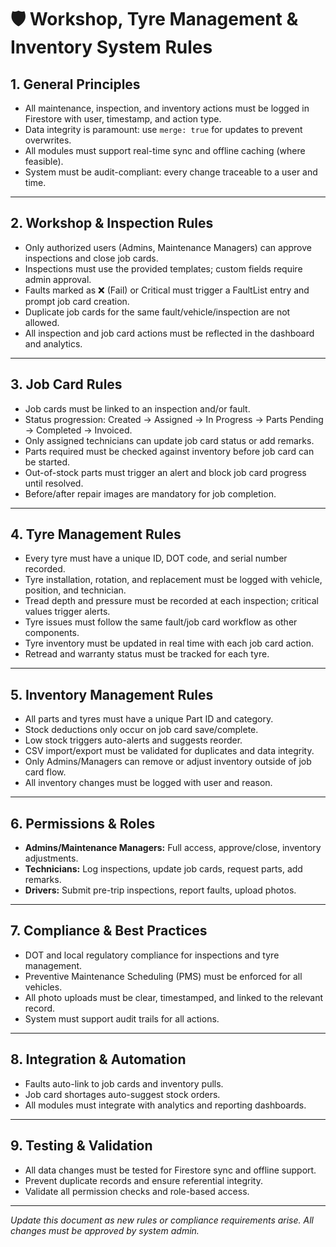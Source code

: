 # 🛡️ Workshop, Tyre Management & Inventory System Rules

## 1. General Principles
- All maintenance, inspection, and inventory actions must be logged in Firestore with user, timestamp, and action type.
- Data integrity is paramount: use `merge: true` for updates to prevent overwrites.
- All modules must support real-time sync and offline caching (where feasible).
- System must be audit-compliant: every change traceable to a user and time.

---

## 2. Workshop & Inspection Rules
- Only authorized users (Admins, Maintenance Managers) can approve inspections and close job cards.
- Inspections must use the provided templates; custom fields require admin approval.
- Faults marked as ❌ (Fail) or Critical must trigger a FaultList entry and prompt job card creation.
- Duplicate job cards for the same fault/vehicle/inspection are not allowed.
- All inspection and job card actions must be reflected in the dashboard and analytics.

---

## 3. Job Card Rules
- Job cards must be linked to an inspection and/or fault.
- Status progression: Created → Assigned → In Progress → Parts Pending → Completed → Invoiced.
- Only assigned technicians can update job card status or add remarks.
- Parts required must be checked against inventory before job card can be started.
- Out-of-stock parts must trigger an alert and block job card progress until resolved.
- Before/after repair images are mandatory for job completion.

---

## 4. Tyre Management Rules
- Every tyre must have a unique ID, DOT code, and serial number recorded.
- Tyre installation, rotation, and replacement must be logged with vehicle, position, and technician.
- Tread depth and pressure must be recorded at each inspection; critical values trigger alerts.
- Tyre issues must follow the same fault/job card workflow as other components.
- Tyre inventory must be updated in real time with each job card action.
- Retread and warranty status must be tracked for each tyre.

---

## 5. Inventory Management Rules
- All parts and tyres must have a unique Part ID and category.
- Stock deductions only occur on job card save/complete.
- Low stock triggers auto-alerts and suggests reorder.
- CSV import/export must be validated for duplicates and data integrity.
- Only Admins/Managers can remove or adjust inventory outside of job card flow.
- All inventory changes must be logged with user and reason.

---

## 6. Permissions & Roles
- **Admins/Maintenance Managers:** Full access, approve/close, inventory adjustments.
- **Technicians:** Log inspections, update job cards, request parts, add remarks.
- **Drivers:** Submit pre-trip inspections, report faults, upload photos.

---

## 7. Compliance & Best Practices
- DOT and local regulatory compliance for inspections and tyre management.
- Preventive Maintenance Scheduling (PMS) must be enforced for all vehicles.
- All photo uploads must be clear, timestamped, and linked to the relevant record.
- System must support audit trails for all actions.

---

## 8. Integration & Automation
- Faults auto-link to job cards and inventory pulls.
- Job card shortages auto-suggest stock orders.
- All modules must integrate with analytics and reporting dashboards.

---

## 9. Testing & Validation
- All data changes must be tested for Firestore sync and offline support.
- Prevent duplicate records and ensure referential integrity.
- Validate all permission checks and role-based access.

---

*Update this document as new rules or compliance requirements arise. All changes must be approved by system admin.*
